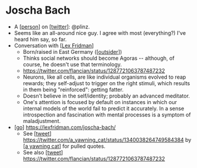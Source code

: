 # Joscha Bach
- A [[person]] on [[twitter]]: @plinz.
- Seems like an all-around nice guy. I agree with most (everything?) I've heard him say, so far.
- Conversation with [[Lex Fridman]]
  - Born/raised in East Germany ([[outsider]])
  - Thinks social networks should become Agoras -- although, of course, he doesn't use that terminology.
  - https://twitter.com/flancian/status/1287721063787487232
  - Neurons, like all cells, are like individual organisms evolved to reap rewards; they self-adjust to trigger on the right stimuli, which results in them being "reinforced": getting fatter.
  - Doesn't believe in the self/identity; probably an advanced meditator.
  - One's attention is focused by default on instances in which our internal models of the world fail to predict it accurately. In a sense introspection and fascination with mental processes is a symptom of maladjustment.
- [[go]] https://lexfridman.com/joscha-bach/
  - See [[tweet]] https://twitter.com/a_yawning_cat/status/1340038264749584384 by [[a yawning cat]] for pulled quotes.
  - See also [[tweet]] https://twitter.com/flancian/status/1287721063787487232


[//begin]: # "Autogenerated link references for markdown compatibility"
[person]: person "Person"
[twitter]: twitter "Twitter"
[Lex Fridman]: lex-fridman "Lex Fridman"
[outsider]: outsider "Outsider"
[go]: go "Go"
[tweet]: tweet "Tweet"
[a yawning cat]: a-yawning-cat "A Yawning Cat"
[//end]: # "Autogenerated link references"